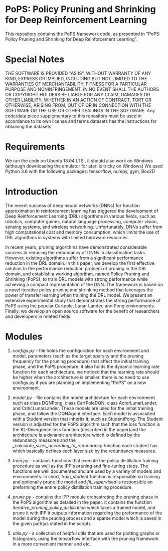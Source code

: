 # PoPS: Policy Pruning and Shrinking for Deep Reinforcement Learning
This repository contains the PoPS framework code, as presented in "PoPS: Policy Pruning and Shrinking for Deep Reinforcement Learning". 

# Special Notes 
THE SOFTWARE IS PROVIDED "AS IS", WITHOUT WARRANTY OF ANY KIND, EXPRESS OR IMPLIED, INCLUDING BUT NOT LIMITED TO THE WARRANTIES OF MERCHANTABILITY, FITNESS FOR A PARTICULAR PURPOSE AND NONINFRINGEMENT. IN NO EVENT SHALL THE AUTHORS OR COPYRIGHT HOLDERS BE LIABLE FOR ANY CLAIM, DAMAGES OR OTHER LIABILITY, WHETHER IN AN ACTION OF CONTRACT, TORT OR OTHERWISE, ARISING FROM, OUT OF OR IN CONNECTION WITH THE SOFTWARE OR THE USE OR OTHER DEALINGS IN THE SOFTWARE.
Any code/data piece supplementary to this repository must be used in accordance to its own license and terms
datasets has the instructions for obtaining the datasets

# Requirements
We ran the code on Ubuntu 18.04 LTS , it should also work on Windows (although downloading the emulator for atari is tricky on Windows)
We used Python 3.6 with the following packages: tensorflow, numpy, gym, Box2D

# Introduction
The recent success of deep neural networks (DNNs) for function approximation in reinforcement learning has triggered the development of Deep Reinforcement Learning (DRL) algorithms in various fields, such as robotics, computer games, natural language processing, computer vision, sensing systems, and wireless networking. Unfortunately, DNNs suffer from high computational cost and memory consumption, which limits the use of DRL algorithms in systems with limited hardware resources. 

In recent years, pruning algorithms have demonstrated considerable success in reducing the redundancy of DNNs in classification tasks. However, existing algorithms suffer from a significant performance reduction in the DRL domain. In this paper, we develop the first effective solution to the performance reduction problem of pruning in the DRL domain, and establish a working algorithm, named Policy Pruning and Shrinking (PoPS), to train DRL models with strong performance while achieving a compact representation of the DNN. The framework is based on a novel iterative policy pruning and shrinking method that leverages the power of transfer learning when training the DRL model. We present an extensive experimental study that demonstrates the strong performance of PoPS using the popular Cartpole, Lunar Lander, and Pong environments. Finally, we develop an open source software for the benefit of researchers and developers in related fields.

# Modules
1) *configs.py* - file holds the configuration for each environment and model, parameters (such as the target sparsity and the pruning frequency for the pruning procedure) that affect the initial training phase, and the PoPS procedure.
it also holds the dynamic learning rate function for each architecture, we noticed that the learning rate should be higher when the architecture is smaller.
there is no need to use configs.py if you are planning on implementing "PoPS" on a new environment.

2) *model.py* - file contains the model architecture for each environment such as class DQNPong, class CartPoleDQN, class ActorLunarLander, and CriticLunarLander. These models are used for the initial training phase, and follow the DQNAgent interface. Each model is associated with a Student version that inherits it, such as StudentPong. The Student version is adjusted for the PoPS algorithm such that the loss function is the KL-Divergence loss function (described in the paper)and the architecture is a dynamic architecture which is defined by the redundancy measures and the *_calculate_sizes_according_to_redundancy* function each student has which basically defines each layer size by the redundancy measures.

3) *train.py* -  contains functions that execute the policy distillation training procedure as well as the IPP's pruning and fine-tuning steps. The functions are well documented and are used by a variety of models and environments. in short, *train_student* function is responsible on training and optionally prune the model and *fit_supervised* is responsible on preforming the entire policy distillation training procedure.

4) *prune.py* - contains the IPP module orchestrating the pruning phase in the PoPS algorithm as detailed in the paper.
              it contains the function *iterative_pruning_policy_distilliation* which takes a trained model, and prune it with IPP
              it outputs information regarding the preformance of the model during the pruning process and a sparse model which is saved               in the given path(as stated in the script).
              
5) *utils.py* - a collection of helpful utils that are used for plotting graphs or histograms, using the tensorflow interface with the pruning framework in a more convenient manner and etc.

  




